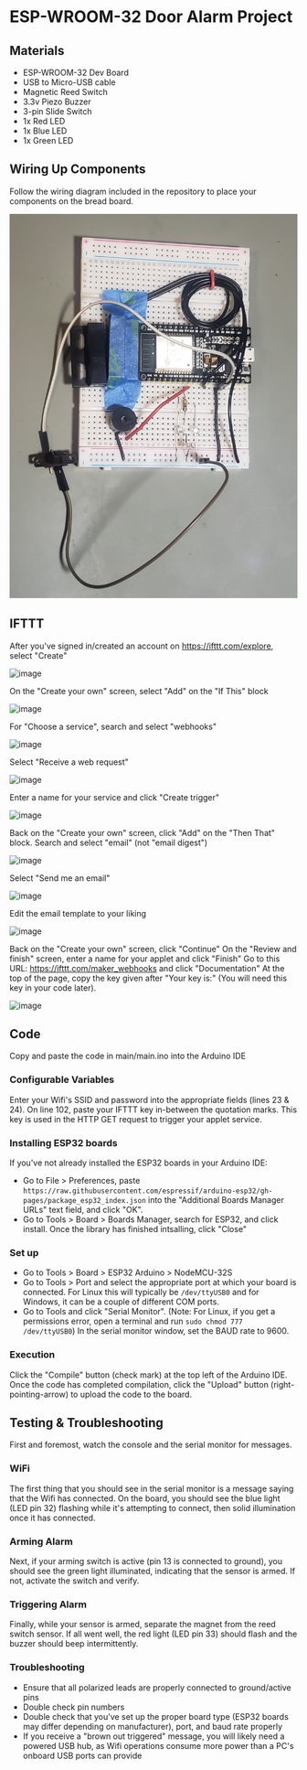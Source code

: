 # ESP-WROOM-32 Door Alarm Project

## Materials
* ESP-WROOM-32 Dev Board
* USB to Micro-USB cable
* Magnetic Reed Switch
* 3.3v Piezo Buzzer
* 3-pin Slide Switch
* 1x Red LED
* 1x Blue LED
* 1x Green LED

## Wiring Up Components
Follow the wiring diagram included in the repository to place your components on the bread board.

![image](./20220608_151904.jpg)

## IFTTT
After you've signed in/created an account on https://ifttt.com/explore, select "Create"

![image](https://user-images.githubusercontent.com/61356329/172697535-0a2e6052-b770-4155-85f7-d2e75c30c97e.png)

On the "Create your own" screen, select "Add" on the "If This" block

![image](https://user-images.githubusercontent.com/61356329/172697425-8d9ae951-a469-4497-8f44-067e7b181973.png)

For "Choose a service", search and select "webhooks"

![image](https://user-images.githubusercontent.com/61356329/172697723-4e452c1f-6884-4683-bdb8-4b3f15ed21f8.png)

Select "Receive a web request"

![image](https://user-images.githubusercontent.com/61356329/172697894-58457c14-c063-4d2d-93d2-cc0585c4bccf.png)

Enter a name for your service and click "Create trigger"

![image](https://user-images.githubusercontent.com/61356329/172699695-25b65caf-b23e-4143-b36c-c2ab978c44dd.png)

Back on the "Create your own" screen, click "Add" on the "Then That" block.
Search and select "email" (not "email digest")

![image](https://user-images.githubusercontent.com/61356329/172700060-3303b100-be04-443f-947f-469b5bdb20f9.png)

Select "Send me an email"

![image](https://user-images.githubusercontent.com/61356329/172700664-8e2ba6e5-b1e3-4bc6-97be-4e1c3d6b55b8.png)

Edit the email template to your liking

![image](https://user-images.githubusercontent.com/61356329/172700596-45930e41-ea7a-4367-baef-17cc76324c07.png)

Back on the "Create your own" screen, click "Continue"
On the "Review and finish" screen, enter a name for your applet and click "Finish"
Go to this URL: https://ifttt.com/maker_webhooks and click "Documentation"
At the top of the page, copy the key given after "Your key is:" (You will need this key in your code later).

![image](https://user-images.githubusercontent.com/61356329/172702089-7bd57547-323c-4954-8c2e-9ce1ab3703ac.png)


## Code
Copy and paste the code in main/main.ino into the Arduino IDE

### Configurable Variables
Enter your Wifi's SSID and password into the appropriate fields (lines 23 & 24).
On line 102, paste your IFTTT key in-between the quotation marks. This key is used in the HTTP GET request to trigger your applet service.

### Installing ESP32 boards
If you've not already installed the ESP32 boards in your Arduino IDE: 
* Go to File > Preferences, paste
`https://raw.githubusercontent.com/espressif/arduino-esp32/gh-pages/package_esp32_index.json`
into the "Additional Boards Manager URLs" text field, and click "OK".
* Go to Tools > Board > Boards Manager, search for ESP32, and click install. Once the library has finished intsalling, click "Close"

### Set up
* Go to Tools > Board > ESP32 Arduino > NodeMCU-32S
* Go to Tools > Port and select the appropriate port at which your board is connected. For Linux this will typically be `/dev/ttyUSB0` and for Windows, it can be a couple of different COM ports.
* Go to Tools and click "Serial Monitor". (Note: For Linux, if you get a permissions error, open a terminal and run `sudo chmod 777 /dev/ttyUSB0`)
In the serial monitor window, set the BAUD rate to 9600.

### Execution
Click the "Compile" button (check mark) at the top left of the Arduino IDE.
Once the code has completed compilation, click the "Upload" button (right-pointing-arrow) to upload the code to the board.

## Testing & Troubleshooting
First and foremost, watch the console and the serial monitor for messages.

### WiFi
The first thing that you should see in the serial monitor is a message saying that the Wifi has connected. On the board, you should see the blue light (LED pin 32) flashing while it's attempting to connect, then solid illumination once it has connected.

### Arming Alarm
Next, if your arming switch is active (pin 13 is connected to ground), you should see the green light illuminated, indicating that the sensor is armed. If not, activate the switch and verify.

### Triggering Alarm
Finally, while your sensor is armed, separate the magnet from the reed switch sensor. If all went well, the red light (LED pin 33) should flash and the buzzer should beep intermittently.

### Troubleshooting
* Ensure that all polarized leads are properly connected to ground/active pins
* Double check pin numbers
* Double check that you've set up the proper board type (ESP32 boards may differ depending on manufacturer), port, and baud rate properly
* If you receive a "brown out triggered" message, you will likely need a powered USB hub, as Wifi operations consume more power than a PC's onboard USB ports can provide
